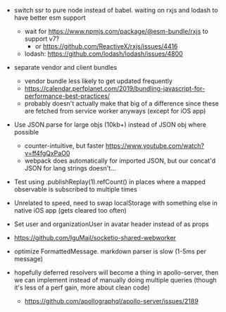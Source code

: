 - switch ssr to pure node instead of babel. waiting on rxjs and lodash to have better esm support
  - wait for https://www.npmjs.com/package/@esm-bundle/rxjs to support v7?
    - or https://github.com/ReactiveX/rxjs/issues/4416
  - lodash: https://github.com/lodash/lodash/issues/4800

- separate vendor and client bundles
  - vendor bundle less likely to get updated frequently
  - https://calendar.perfplanet.com/2019/bundling-javascript-for-performance-best-practices/
  - probably doesn't actually make that big of a difference since these are fetched from service worker anyways (except for iOS app)

- Use JSON.parse for large objs (10kb+) instead of JSON obj where possible
  - counter-intuitive, but faster https://www.youtube.com/watch?v=ff4fgQxPaO0
  - webpack does automatically for imported JSON, but our concat'd JSON for lang strings doesn't...

- Test using .publishReplay(1).refCount() in places where a mapped observable is subscribed to multiple times
- Unrelated to speed, need to swap localStorage with something else in native iOS app (gets cleared too often)
- Set user and organizationUser in avatar header instead of as props
- https://github.com/IguMail/socketio-shared-webworker
- optimize FormattedMessage. markdown parser is slow (1-5ms per message)


- hopefully deferred resolvers will become a thing in apollo-server, then we can implement instead of manually doing multiple queries (though it's less of a perf gain, more about clean code)
  - https://github.com/apollographql/apollo-server/issues/2189
